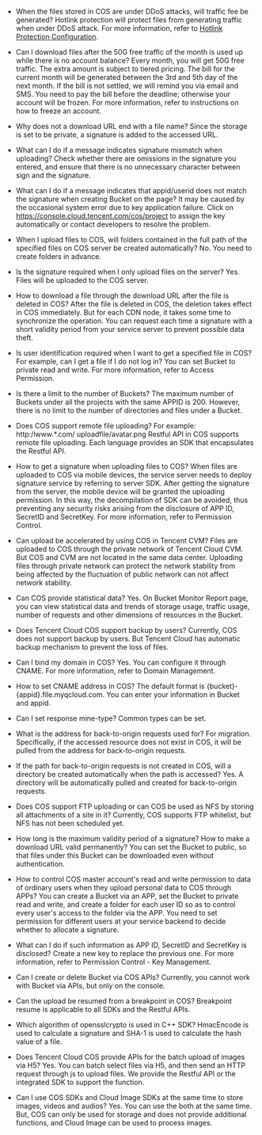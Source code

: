 - When the files stored in COS are under DDoS attacks, will traffic fee be generated?
  Hotlink protection will protect files from generating traffic when under DDoS attack. For more information, refer to [Hotlink Protection Configuration](/doc/product/436/6250).

- Can I download files after the 50G free traffic of the month is used up while there is no account balance?
  Every month, you will get 50G free traffic. The extra amount is subject to tiered pricing. The bill for the current month will be generated between the 3rd and 5th day of the next month. If the bill is not settled, we will remind you via email and SMS. You need to pay the bill before the deadline; otherwise your account will be frozen. For more information, refer to instructions on how to freeze an account.

- Why does not a download URL end with a file name?
  Since the storage is set to be private, a signature is added to the accessed URL.

- What can I do if a message indicates signature mismatch when uploading?
  Check whether there are omissions in the signature you entered, and ensure that there is no unnecessary character between sign and the signature.

- What can I do if a message indicates that appid/userid does not match the signature when creating Bucket on the page?
  It may be caused by the occasional system error due to key application failure. Click on https://console.cloud.tencent.com/cos/project to assign the key automatically or contact developers to resolve the problem.

- When I upload files to COS, will folders contained in the full path of the specified files on COS server be created automatically?
  No. You need to create folders in advance.

- Is the signature required when I only upload files on the server?
  Yes. Files will be uploaded to the COS server.

- How to download a file through the download URL after the file is deleted in COS?
  After the file is deleted in COS, the deletion takes effect in COS immediately. But for each CDN node, it takes some time to synchronize the operation. You can request each time a signature with a short validity period from your service server to prevent possible data theft.

- Is user identification required when I want to get a specified file in COS? For example, can I get a file if I do not log in?
  You can set Bucket to private read and write. For more information, refer to Access Permission.

- Is there a limit to the number of Buckets?
  The maximum number of Buckets under all the projects with the same APPID is 200. However, there is no limit to the number of directories and files under a Bucket.

- Does COS support remote file uploading? For example: http:/lwww.*.com/ uploadfile/avatar.png
  Restful API in COS supports remote file uploading. Each language provides an SDK that encapsulates the Restful API.

- How to get a signature when uploading files to COS?
  When files are uploaded to COS via mobile devices, the service server needs to deploy signature service by referring to server SDK. After getting the signature from the server, the mobile device will be granted the uploading permission. In this way, the decompilation of SDK can be avoided, thus preventing any security risks arising from the disclosure of APP ID, SecretID and SecretKey. For more information, refer to Permission Control.

- Can upload be accelerated by using COS in Tencent CVM?
  Files are uploaded to COS through the private network of Tencent Cloud CVM. But COS and CVM are not located in the same data center. Uploading files through private network can protect the network stability from being affected by the fluctuation of public network can not affect network stability.

- Can COS provide statistical data?
  Yes. On Bucket Monitor Report page, you can view statistical data and trends of storage usage, traffic usage, number of requests and other dimensions of resources in the Bucket.

- Does Tencent Cloud COS support backup by users?
  Currently, COS does not support backup by users. But Tencent Cloud has automatic backup mechanism to prevent the loss of files.

- Can I bind my domain in COS?
  Yes. You can configure it through CNAME. For more information, refer to Domain Management.

- How to set CNAME address in COS?
  The default format is {bucket}-{appid}.file.myqcloud.com. You can enter your information in Bucket and appid.

- Can I set response mine-type?
  Common types can be set.

- What is the address for back-to-origin requests used for?
  For migration. Specifically, if the accessed resource does not exist in COS, it will be pulled from the address for back-to-origin requests.

- If the path for back-to-origin requests is not created in COS, will a directory be created automatically when the path is accessed?
  Yes. A directory will be automatically pulled and created for back-to-origin requests.

- Does COS support FTP uploading or can COS be used as NFS by storing all attachments of a site in it?
  Currently, COS supports FTP whitelist, but NFS has not been scheduled yet.

- How long is the maximum validity period of a signature? How to make a download URL valid permanently?
  You can set the Bucket to public,  so that files under this Bucket can be downloaded even without authentication.

- How to control COS master account's read and write permission to data of ordinary users when they upload personal data to COS through APPs?
  You can create a Bucket via an APP, set the Bucket to private read and write, and create a folder for each user ID so as to control every user's access to the folder via the APP. You need to set permission for different users at your service backend to decide whether to allocate a signature.

- What can I do if such information as APP ID, SecretID and SecretKey is disclosed?
  Create a new key to replace the previous one. For more information, refer to Permission Control - Key Management.

- Can I create or delete Bucket via COS APIs?
  Currently, you cannot work with Bucket via APIs, but only on the console.

- Can the upload be resumed from a breakpoint in COS?
  Breakpoint resume is applicable to all SDKs and the Restful APIs.

- Which algorithm of opensslcrypto is used in C++ SDK?
  HmacEncode is used to calculate a signature and SHA-1 is used to calculate the hash value of a file.

- Does Tencent Cloud COS provide APIs for the batch upload of images via H5?
  Yes. You can batch select files via H5, and then send an HTTP request through js to upload files. We provide the Restful API or the integrated SDK to support the function.

- Can I use COS SDKs and Cloud Image SDKs at the same time to store images, videos and audios?
  Yes. You can use the both at the same time. But, COS can only be used for storage and does not provide additional functions, and Cloud Image can be used to process images.


